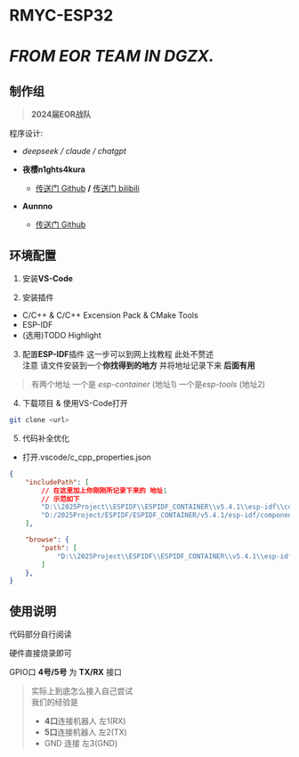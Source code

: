 # RMYC-ESP32

# *__FROM EOR TEAM IN DGZX.__*

## 制作组
> **2024届EOR战队**

程序设计:

- *deepseek / claude / chatgpt*

- **夜樱n1ghts4kura**
    - [传送门 Github](https://github.com/n1ghts4kura)   **/**   [传送门 bilibili](https://space.bilibili.com/438325806)

- **Aunnno**
    - [传送门 Github](https://github.com/Aunnno)

## 环境配置

1. 安装**VS-Code**

2. 安装插件
- C/C++ & C/C++ Excension Pack & CMake Tools
- ESP-IDF
- (选用)TODO Highlight

3. 配置**ESP-IDF**插件
这一步可以到网上找教程 此处不赘述  
注意 请文件安装到一个**你找得到的地方** 并将地址记录下来 **后面有用**

> 有两个地址 一个是 *esp-container* (地址1)  一个是*esp-tools* (地址2)

4. 下载项目 & 使用VS-Code打开
```sh
git clone <url>
```

5. 代码补全优化

- 打开.vscode/c_cpp_properties.json
```json
{
    "includePath": [
        // 在这里加上你刚刚所记录下来的 地址1
        // 示范如下
        "D:\\2025Project\\ESPIDF\\ESPIDF_CONTAINER\\v5.4.1\\esp-idf\\components",
        "D:/2025Project/ESPIDF/ESPIDF_CONTAINER/v5.4.1/esp-idf/components/log/include",
    ],

    "browse": {
        "path": [
            "D:\\2025Project\\ESPIDF\\ESPIDF_CONTAINER\\v5.4.1\\esp-idf\\components",
        ]
    },
}
```

## 使用说明

代码部分自行阅读

硬件直接烧录即可

GPIO口 **4号/5号** 为 **TX/RX** 接口
> 实际上到底怎么接入自己尝试  
> 我们的经验是
> - **4口**连接机器人 左1(RX)  
> - **5口**连接机器人 左2(TX)  
> - GND 连接 左3(GND)